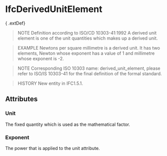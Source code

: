# IfcDerivedUnitElement

{ .extDef}
<!-- end of short definition -->

> NOTE Definition according to ISO/CD 10303-41:1992
> A derived unit element is one of the unit quantities which makes up a derived unit.

> EXAMPLE Newtons per square millimetre is a derived unit. It has two elements, Newton whose exponent has a value of 1 and millimetre whose exponent is -2.

> NOTE Corresponding ISO 10303 name: derived_unit_element, please refer to ISO/IS 10303-41 for the final definition of the formal standard.

> HISTORY New entity in IFC1.5.1.

## Attributes

### Unit
The fixed quantity which is used as the mathematical factor.

### Exponent
The power that is applied to the unit attribute.
